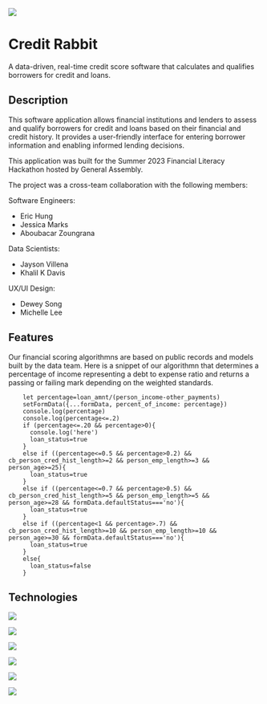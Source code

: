 ![](https://res.cloudinary.com/di8ugfihk/image/upload/t_Thumbnail/v1692311118/logo_mtc8zo.png)
# Credit Rabbit 

A data-driven, real-time credit score software that calculates and qualifies borrowers for credit and loans.

## Description 

This software application allows financial institutions and lenders to assess and qualify borrowers for credit and loans based on their financial and credit history. It provides a user-friendly interface for entering borrower information and enabling informed lending decisions.

This application was built for the Summer 2023 Financial Literacy Hackathon hosted by General Assembly. 

The project was a cross-team collaboration with the following members:

Software Engineers:
- Eric Hung
- Jessica Marks
- Aboubacar Zoungrana

Data Scientists:
- Jayson Villena
- Khalil K Davis

UX/UI Design:
- Dewey Song
- Michelle Lee

## Features
Our financial scoring algorithmns are based on public records and models built by the data team. Here is a snippet of our algorithmn that determines a percentage of income representing a debt to expense ratio and returns a passing or failing mark depending on the weighted standards.

```
    let percentage=loan_amnt/(person_income-other_payments)
    setFormData({...formData, percent_of_income: percentage})
    console.log(percentage)
    console.log(percentage<=.2)
    if (percentage<=.20 && percentage>0){
      console.log('here')
      loan_status=true
    }
    else if ((percentage<=0.5 && percentage>0.2) && cb_person_cred_hist_length>=2 && person_emp_length>=3 && person_age>=25){
      loan_status=true
    }
    else if ((percentage<=0.7 && percentage>0.5) && cb_person_cred_hist_length>=5 && person_emp_length>=5 && person_age>=28 && formData.defaultStatus==='no'){
      loan_status=true
    }
    else if ((percentage<1 && percentage>.7) && cb_person_cred_hist_length>=10 && person_emp_length>=10 && person_age>=30 && formData.defaultStatus==='no'){
      loan_status=true
    }
    else{
      loan_status=false
    }
```


## Technologies
![](https://img.shields.io/badge/React-20232A?style=for-the-badge&logo=react&logoColor=61DAFB)

![](https://img.shields.io/badge/JavaScript-F7DF1E?style=for-the-badge&logo=javascript&logoColor=black)

![](https://img.shields.io/badge/Express.js-404D59?style=for-the-badge)

![](https://img.shields.io/badge/MongoDB-4EA94B?style=for-the-badge&logo=mongodb&logoColor=white)

![](https://img.shields.io/badge/Vercel-000000?style=for-the-badge&logo=vercel&logoColor=white)

![](https://img.shields.io/badge/Tailwind_CSS-38B2AC?style=for-the-badge&logo=tailwind-css&logoColor=white)